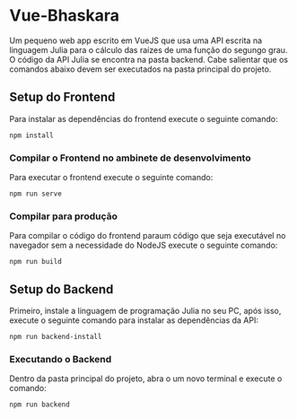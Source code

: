 # Vue-Bhaskara
Um pequeno web app escrito em VueJS que usa uma API escrita na linguagem Julia para o cálculo das raízes de uma função do segungo grau.
O código da API Julia se encontra na pasta backend.
Cabe salientar que os comandos abaixo devem ser executados na pasta principal do projeto.

## Setup do Frontend
Para instalar as dependências do frontend execute o seguinte comando:
```
npm install
```

### Compilar o Frontend no ambinete de desenvolvimento
Para executar o frontend execute o seguinte comando:
```
npm run serve
```

### Compilar para produção
Para compilar o código do frontend paraum código que seja executável no navegador sem a necessidade do NodeJS execute o seguinte comando:
```
npm run build
```
## Setup do Backend
Primeiro, instale a linguagem de programação Julia no seu PC, após isso, execute o seguinte comando para instalar as dependências da API:
```
npm run backend-install
```
### Executando o Backend
Dentro da pasta principal do projeto, abra o um novo terminal e execute o comando:
```
npm run backend
```